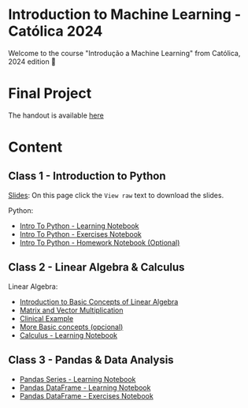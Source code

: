 # Introduction to Machine Learning - Católica 2024

Welcome to the course "Introdução a Machine Learning" from Católica, 2024 edition 🎉

# Final Project

The handout is available [here](https://github.com/Hospital-Da-Luz-Learning-Health/MLCatolica24/tree/main/Final%20Project)

# Content

## Class 1 - Introduction to Python

[Slides](https://github.com/Hospital-Da-Luz-Learning-Health/MLCatolica24/blob/main/Aula%201%20-%20Introduction%20to%20Basic%20Concepts/slides/20240618%20IMLH%20First%20class.pptx): On this page click the `View raw` text to download the slides.

Python:
- [Intro To Python - Learning Notebook](https://colab.research.google.com/github/Hospital-Da-Luz-Learning-Health/MLCatolica24/blob/main/Aula%201%20-%20Introduction%20to%20Basic%20Concepts/Intro%20to%20Python%20-%20Learning%20Notebook.ipynb)
- [Intro To Python - Exercises Notebook](https://colab.research.google.com/github/Hospital-Da-Luz-Learning-Health/MLCatolica24/blob/main/Aula%201%20-%20Introduction%20to%20Basic%20Concepts/Intro%20to%20Python%20-%20Exercise%20Notebook.ipynb)
- [Intro To Python - Homework Notebook (Optional)](https://colab.research.google.com/github/Hospital-Da-Luz-Learning-Health/MLCatolica24/blob/main/Aula%201%20-%20Introduction%20to%20Basic%20Concepts/Intro%20to%20Python%20-%20Homework%20(Optional).ipynb)

## Class 2 - Linear Algebra & Calculus
Linear Algebra:
- [Introduction to Basic Concepts of Linear Algebra](https://colab.research.google.com/github/MonitSharma/Numerical-Linear-Algebra/blob/main/Basic%20Numerical%20Linear%20Algebra/1-Scalars%2C_Vectors%2C_Matrices_and_Tensors.ipynb)
- [Matrix and Vector Multiplication](https://colab.research.google.com/github/MonitSharma/Numerical-Linear-Algebra/blob/main/Basic%20Numerical%20Linear%20Algebra/2-Multiplying_Matrices_and_Vectors.ipynb)
- [Clinical Example](https://colab.research.google.com/github/Hospital-Da-Luz-Learning-Health/MLCatolica24/blob/main/Aula%202%20-%20Linear%20Algebra%20%26%20Calculus/LinearAlgebra.ipynb)
- [More Basic concepts (opcional)](https://github.com/MonitSharma/Numerical-Linear-Algebra)
- [Calculus - Learning Notebook](https://colab.research.google.com/github/Hospital-Da-Luz-Learning-Health/MLCatolica24/blob/main/Aula%202%20-%20Linear%20Algebra%20%26%20Calculus/Calculus%20-%20Learning%20Notebook.ipynb)

## Class 3 - Pandas & Data Analysis

- [Pandas Series - Learning Notebook](https://colab.research.google.com/github/Hospital-Da-Luz-Learning-Health/MLCatolica24/blob/main/Aula%203%20-%20Data%20Analysis%20%26%20Statistics/Pandas%20Series%20101/Learning%20Notebook.ipynb)
- [Pandas DataFrame - Learning Notebook](https://colab.research.google.com/github/Hospital-Da-Luz-Learning-Health/MLCatolica24/blob/main/Aula%203%20-%20Data%20Analysis%20%26%20Statistics/Pandas%20DataFrames%20101/Learning%20Notebook.ipynb)
- [Pandas DataFrame - Exercises Notebook](https://colab.research.google.com/github/Hospital-Da-Luz-Learning-Health/MLCatolica24/blob/main/Aula%203%20-%20Data%20Analysis%20%26%20Statistics/Pandas%20DataFrames%20101/Exercise%20Notebook.ipynb)




